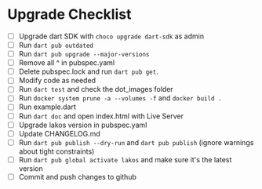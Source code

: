 # Upgrade Checklist

- [ ] Upgrade dart SDK with `choco upgrade dart-sdk` as admin
- [ ] Run `dart pub outdated`
- [ ] Run `dart pub upgrade --major-versions`
- [ ] Remove all ^ in pubspec.yaml
- [ ] Delete pubspec.lock and run `dart pub get`.
- [ ] Modify code as needed
- [ ] Run `dart test` and check the dot_images folder
- [ ] Run `docker system prune -a --volumes -f` and `docker build .`
- [ ] Run example.dart
- [ ] Run `dart doc` and open index.html with Live Server
- [ ] Upgrade lakos version in pubspec.yaml
- [ ] Update CHANGELOG.md
- [ ] Run `dart pub publish --dry-run` and `dart pub publish` (ignore warnings about tight constraints)
- [ ] Run `dart pub global activate lakos` and make sure it's the latest version
- [ ] Commit and push changes to github
